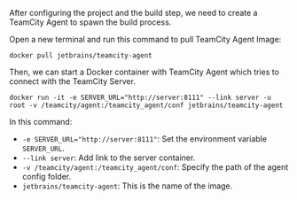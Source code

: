 

After configuring the project and the build step, we need to create a TeamCity Agent to spawn the build process. 

Open a new terminal and run this command to pull TeamCity Agent Image:
```
docker pull jetbrains/teamcity-agent
```

Then, we can start a Docker container with TeamCity Agent which tries to connect with the TeamCity Server.
```console
docker run -it -e SERVER_URL="http://server:8111" --link server -u root -v /teamcity/agent:/teamcity_agent/conf jetbrains/teamcity-agent
```
In this command:
- `-e SERVER_URL="http://server:8111"`: Set the environment variable `SERVER_URL`.
- `--link server`: Add link to the server container.
- `-v /teamcity/agent:/teamcity_agent/conf`: Specify the path of the agent config folder.
- `jetbrains/teamcity-agent`: This is the name of the image.
